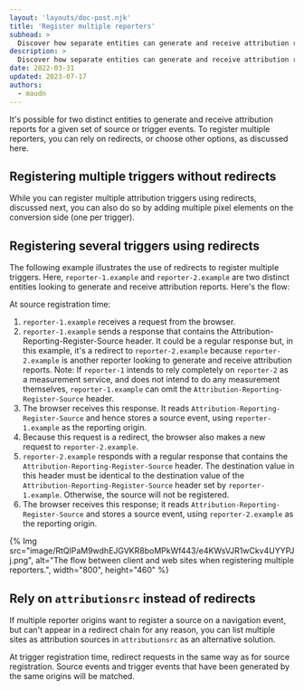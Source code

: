 ```yaml
---
layout: 'layouts/doc-post.njk'
title: 'Register multiple reporters'
subhead: >
  Discover how separate entities can generate and receive attribution reports. 
description: >
  Discover how separate entities can generate and receive attribution reports.
date: 2022-03-31
updated: 2023-07-17
authors:
  - maudn
---
```



It's possible for two distinct entities to generate and receive attribution reports for a given set of source or trigger events.
To register multiple reporters, you can rely on redirects, or choose other options, as discussed here.

## Registering multiple triggers without redirects

While you can register multiple attribution triggers using redirects, discussed next, you can also do so by adding multiple pixel elements on the conversion side (one per trigger).

## Registering several triggers using redirects

The following example illustrates the use of redirects to register multiple triggers. Here, `reporter-1.example` and `reporter-2.example` are two distinct entities looking to generate and receive attribution reports. Here's the flow:

At source registration time:

1. `reporter-1.example` receives a request from the browser.
1. `reporter-1.example` sends a response that contains the Attribution-Reporting-Register-Source header. It could be a regular response but, in this example, it's a redirect to `reporter-2.example` because `reporter-2.example` is another reporter looking to generate and receive attribution reports.
Note: If `reporter-1` intends to rely completely on `reporter-2` as a measurement service, and does not intend to do any measurement themselves, `reporter-1.example` can omit the `Attribution-Reporting-Register-Source` header.
1. The browser receives this response. It reads `Attribution-Reporting-Register-Source` and hence stores a source event, using `reporter-1.example` as the reporting origin. 
1. Because this request is a redirect, the browser also makes a new request to `reporter-2.example`.
1. `reporter-2.example` responds with a regular response that contains the `Attribution-Reporting-Register-Source` header. The destination value in this header must be identical to the destination value of the `Attribution-Reporting-Register-Source` header set by `reporter-1.example`. Otherwise, the source will not be registered.
1. The browser receives this response; it reads `Attribution-Reporting-Register-Source` and stores a source event, using `reporter-2.example` as the reporting origin.

{% Img src="image/RtQlPaM9wdhEJGVKR8boMPkWf443/e4KWsVJR1wCkv4UYYPJj.png", alt="The flow between client and web sites when registering multiple reporters.", width="800", height="460" %}

## Rely on `attributionsrc` instead of redirects

If multiple reporter origins want to register a source on a navigation event, but can't appear in a redirect chain for any reason, you can list multiple sites as attribution sources in `attributionsrc` as an alternative solution. 

At trigger registration time, redirect requests in the same way as for source registration. Source events and trigger events that have been generated by the same origins will be matched.
